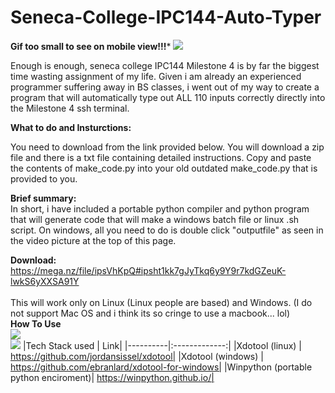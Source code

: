 # Seneca-College-IPC144-Auto-Typer
**Gif too small to see on mobile view!!!***
![](https://github.com/RetributionByRevenue/Seneca-College-IPC144-Auto-Typer/blob/master/test2.gif?raw=true)

Enough is enough, seneca college IPC144 Milestone 4 is by far the biggest time wasting assignment of my life.
Given i am already an experienced programmer suffering away in BS classes, i went out of my way to create a program that will automatically type out ALL 110 inputs correctly directly into the Milestone 4 ssh terminal. 

**What to do and Insturctions:**


You need to download from the link provided below. You will download a zip file and there is a txt file containing detailed instructions. Copy and paste the contents of make_code.py into your old outdated make_code.py that is provided to you.

**Brief summary:**<br>
In short, i have included a portable python compiler and python program that will generate code that will make a windows batch file or linux .sh script.  On windows, all you need to do is double click "outputfile" as seen in the video picture at the top of this page.


**Download:** 
https://mega.nz/file/ipsVhKpQ#ipsht1kk7gJyTkq6y9Y9r7kdGZeuK-lwkS6yXXSA91Y
<br><br>
This will work only on Linux (Linux people are based) and Windows. (I do not support Mac OS and i think its so cringe to use a macbook... lol)
<br>**How To Use**<br>
![](https://github.com/RetributionByRevenue/Seneca-College-IPC144-Auto-Typer/blob/master/demo1.gif?raw=true)<br>
![](https://github.com/RetributionByRevenue/Seneca-College-IPC144-Auto-Typer/blob/master/demo2.gif?raw=true)
|Tech Stack used | Link|
|----------|:-------------:|
|Xdotool (linux) | https://github.com/jordansissel/xdotool|
|Xdotool (windows) | https://github.com/ebranlard/xdotool-for-windows|
|Winpython (portable python enciroment)| https://winpython.github.io/|
